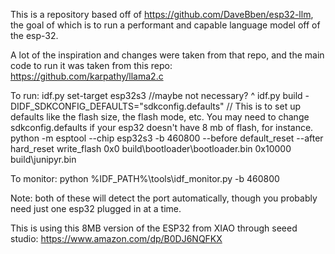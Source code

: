 This is a repository based off of https://github.com/DaveBben/esp32-llm, the goal of which is to run a performant and capable language model off of the esp-32. 

A lot of the inspiration and changes were taken from that repo, and the main code to run it was taken from this repo: https://github.com/karpathy/llama2.c


To run:
    idf.py set-target esp32s3
    //maybe not necessary? ^
    idf.py build -DIDF_SDKCONFIG_DEFAULTS="sdkconfig.defaults" 
    // This is to set up defaults like the flash size, the flash mode, etc. You may need to change sdkconfig.defaults if your esp32 doesn't have 8 mb of flash, for instance. 
    python -m esptool --chip esp32s3 -b 460800 --before default_reset --after hard_reset write_flash 0x0 build\bootloader\bootloader.bin 0x10000 build\junipyr.bin

To monitor:
    python %IDF_PATH%\tools\idf_monitor.py -b 460800

Note: both of these will detect the port automatically, though you probably need just one esp32 plugged in at a time. 

This is using this 8MB version of the ESP32 from XIAO through seeed studio: https://www.amazon.com/dp/B0DJ6NQFKX